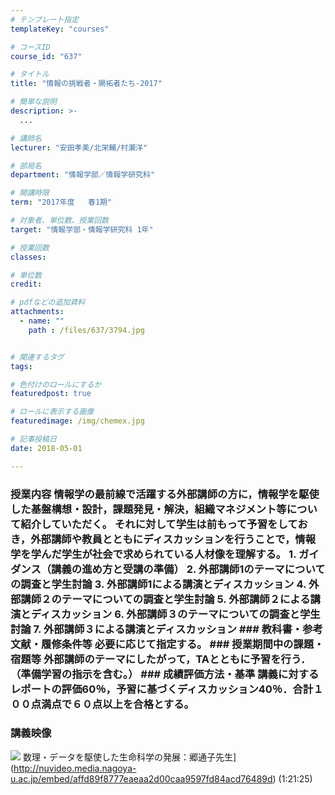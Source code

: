 ```yaml
---
# テンプレート指定
templateKey: "courses"

# コースID
course_id: "637"

# タイトル
title: "情報の挑戦者・開拓者たち-2017"

# 簡単な説明
description: >-
  ...

# 講師名
lecturer: "安田孝美/北栄輔/村瀬洋"

# 部局名
department: "情報学部／情報学研究科"

# 開講時限
term: "2017年度	春1期"

# 対象者、単位数、授業回数
target: "情報学部・情報学研究科 1年"

# 授業回数
classes: 

# 単位数
credit: 

# pdfなどの追加資料
attachments: 
  - name: "" 
    path : /files/637/3794.jpg


# 関連するタグ
tags:

# 色付けのロールにするか
featuredpost: true

# ロールに表示する画像
featuredimage: /img/chemex.jpg

# 記事投稿日
date: 2018-05-01

---
```




 ### 授業内容 情報学の最前線で活躍する外部講師の方に，情報学を駆使した基盤構想・設計，課題発見・解決，組織マネジメント等について紹介していただく。 それに対して学生は前もって予習をしておき，外部講師や教員とともにディスカッションを行うことで，情報学を学んだ学生が社会で求められている人材像を理解する。 1. ガイダンス（講義の進め方と受講の準備） 2. 外部講師1のテーマについての調査と学生討論 3. 外部講師1による講演とディスカッション 4. 外部講師２のテーマについての調査と学生討論 5. 外部講師２による講演とディスカッション 6. 外部講師３のテーマについての調査と学生討論 7. 外部講師３による講演とディスカッション ### 教科書・参考文献・履修条件等 必要に応じて指定する。 ### 授業期間中の課題・宿題等 外部講師のテーマにしたがって，TAとともに予習を行う．（準備学習の指示を含む。） ### 成績評価方法・基準 講義に対するレポートの評価60％，予習に基づくディスカッション40％．合計１００点満点で６０点以上を合格とする。

### 講義映像


![](/files/637/3794.jpg) 数理・データを駆使した生命科学の発展：郷通子先生](http://nuvideo.media.nagoya-u.ac.jp/embed/affd89f8777eaeaa2d00caa9597fd84acd76489d) (1:21:25)



